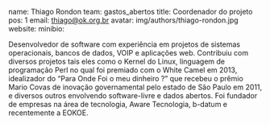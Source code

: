 name: Thiago Rondon
team: gastos_abertos
title: Coordenador do projeto
pos: 1
email: thiago@ok.org.br
avatar: img/authors/thiago-rondon.jpg
website:
minibio:

Desenvolvedor de software com experiência em projetos de sistemas operacionais, bancos de dados, VOIP e aplicações web. Contribuiu com diversos projetos tais eles como o Kernel do Linux, linguagem de programação Perl no qual foi premiado com o White Camel em 2013, idealizador do “Para Onde Foi o meu dinheiro ?” que recebeu o prêmio Mario Covas de inovação governamental pelo estado de São Paulo em 2011, e diversos outros envolvendo software-livre e dados abertos. Foi fundador de empresas na área de tecnologia, Aware Tecnologia, b-datum e recentemente a EOKOE.
